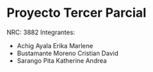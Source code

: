 # Proyecto Tercer Parcial

NRC: 3882
Integrantes:
- Achig Ayala Erika Marlene
- Bustamante Moreno Cristian David
- Sarango Pita Katherine Andrea

